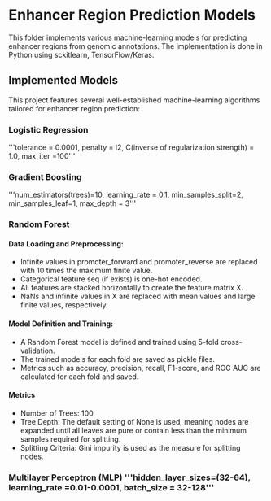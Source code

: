 # Enhancer Region Prediction Models

This folder implements various machine-learning models for predicting enhancer regions from genomic annotations. 
The implementation is done in Python using sckitlearn, TensorFlow/Keras.

## Implemented Models 

This project features several well-established machine-learning algorithms tailored for enhancer region prediction: 
### Logistic Regression 
'''tolerance = 0.0001, penalty = l2, C(inverse of regularization strength) = 1.0, max_iter =100'''

### Gradient Boosting 
'''num_estimators(trees)=10, learning_rate = 0.1, min_samples_split=2, min_samples_leaf=1, max_depth = 3'''

### Random Forest 

#### Data Loading and Preprocessing:
 - Infinite values in promoter_forward and promoter_reverse are replaced with 10 times the maximum finite value.
 - Categorical feature seq (if exists) is one-hot encoded.
 - All features are stacked horizontally to create the feature matrix X.
 - NaNs and infinite values in X are replaced with mean values and large finite values, respectively.

#### Model Definition and Training:
 - A Random Forest model is defined and trained using 5-fold cross-validation.
 - The trained models for each fold are saved as pickle files.
 - Metrics such as accuracy, precision, recall, F1-score, and ROC AUC are calculated for each fold and saved.

#### Metrics
 - Number of Trees: 100
 - Tree Depth: The default setting of None is used, meaning nodes are expanded until all leaves are pure or contain less than the minimum samples required for splitting.
 - Splitting Criteria: Gini impurity is used as the measure for splitting nodes.

### Multilayer Perceptron (MLP) '''hidden_layer_sizes=(32-64), learning_rate =0.01-0.0001, batch_size = 32-128'''
